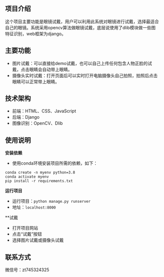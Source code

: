 ## 项目介绍

这个项目主要功能是眼镜试戴，用户可以利用此系统对眼镜进行试戴，选择最适合自己的眼镜。系统采用opencv算法做眼镜试戴，底层说使用了dlib模块做一些图特征识别，web框架为django。

## 主要功能

- 图片试戴：可以直接给demo试戴，也可以自己上传任何包含人物正脸的试戴，点击眼睛会自动带上眼睛。
- 摄像头实时试戴：打开页面后可以实时打开电脑摄像头自己拍照，拍照后点击眼睛可以正常带上眼睛。


## 技术架构

- 前端：HTML、CSS、JavaScript
- 后端：Django
- 图像识别：OpenCV、Dlib


## 使用说明

**安装依赖**

- 使用conda环境安装项目所需的依赖，如下：

```
conda create -n myenv python=3.8
conda activate myenv
pip install -r requirements.txt
```

**运行项目**

- 运行项目：`python manage.py runserver`
- 地址：`localhost:8000`

**试戴</h1>

- 打开项目网站
- 点击“试戴”按钮
- 选择图片试戴或摄像头试戴


## 联系方式 

微信号：zt745324325